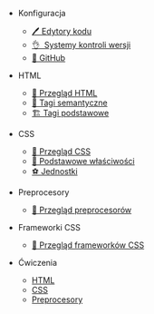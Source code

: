 - Konfiguracja

  - [🖊️&nbsp;Edytory kodu](code_editors.md)
  - [👌&nbsp;&nbsp;Systemy kontroli wersji](version_control_systems.md)
  - [🐙&nbsp;GitHub](github.md)

- HTML 

  - [👀&nbsp;Przegląd HTML](html_overview.md)
  - [🤖&nbsp;Tagi semantyczne](html_semantic_tags.md)
  - [🏗️&nbsp;Tagi podstawowe](html_basic_tags.md)

- CSS 

  - [👀&nbsp;Przegląd CSS](css_overview.md)
  - [🥅&nbsp;Podstawowe właściwości](css_properties.md)
  - [⚽️&nbsp;Jednostki](css_units.md)

- Preprocesory

  - [👀&nbsp;Przegląd preprocesorów](preprocesors_overview.md)

- Frameworki CSS

  - [👀&nbsp;Przegląd frameworków CSS](frameworks_css.md)

- Ćwiczenia

  - [HTML](ex_html.md)
  - [CSS](ex_css.md)
  - [Preprocesory](ex_preprocesors.md)

